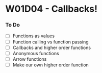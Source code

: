 # W01D04 - Callbacks!

### To Do

- [ ] Functions as values
- [ ] Function calling vs function passing
- [ ] Callbacks and higher order functions
- [ ] Anonymous functions
- [ ] Arrow functions
- [ ] Make our own higher order function
